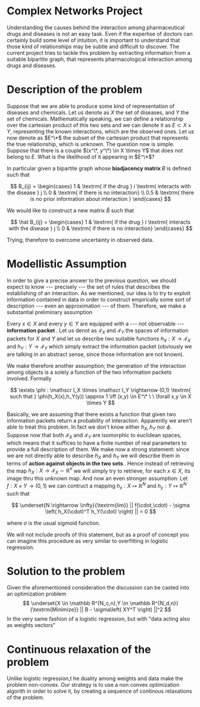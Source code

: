 # Complex Networks Project
Understanding the causes behind the interaction among pharmaceutical drugs and diseases is not an easy task. 
Even if the expertise of doctors can certainly build some level of intuition, it is important to understand that those kind of relationships may be subtle and difficult to discover.
The current project tries to tackle this problem by extracting information from a suitable bipartite graph, that represents pharmacological interaction among drugs and diseases.

# Description of the problem
Suppose that we are able to produce some kind of representation of diseases and chemicals. Let us denote as $X$ the set of diseases, and $Y$ the set of chemicals.
Mathematically speaking, we can define a relationship over the cartesian product of this two sets and we can denote it as $E \subset X \times Y$, representing the known interactions, which are the observed ones.
Let us now denote as $E^\*$ the subset of the cartesian product that represents the true relationship, which is unknown.
The question now is simple. Suppose that there is a couple $(x^\*, y^\*) \in X \times Y$ that does not belong to $E$. What is the likelihood of it appearing in $E^\*$?

In particular given a bipartite graph whose <b> biadjacency matrix </b> $B$ is defined such that

$$
B_{ij} = \begin{cases}
      1 & \textrm{ if the drug } i \textrm{ interacts with the disease } j \\
      0 & \textrm{ if there is no interaction} \\
      0.5 & \textrm{ there is no prior information about interaction }
\end{cases}     
$$

We would like to construct a new matrix $\hat B$ such that

$$
\hat B_{ij} = \begin{cases}
      1 & \textrm{ if the drug } i \textrm{ interacts with the disease } j \\
      0 & \textrm{ if there is no interaction}
\end{cases}     
$$

Trying, therefore to overcome uncertainty in observed data.

# Modellistic Assumption
In order to give a precise answer to the previous question, we should expect to know --- precisely --- the set of rules that describes the establishing of an interaction. As we mentioned, our idea is to try to exploit information contained in data in order to construct empirically some sort of description --- even an approximation --- of them.
Therefore, we make a substantial preliminary assumption

Every $x \in X$ and every $y \in Y$ are equipped with a --- not observable --- <b> information packet </b>. Let us denot as $\mathscr I_X$ and $\mathscr I_Y$ the spaces of information packets for $X$ and $Y$ and let us describe two suitable functions $h_X : X \rightarrow \mathscr I_X$ and $h_Y : Y \rightarrow \mathscr I_Y$ which simply extract the information packet (obviously we are talking in an abstract sense, since those information are not known). 

We make therefore another assumption; the generation of the interaction among objects is a solely a function of the two information packets involved. Formally

$$
\exists \phi : \mathscr I_X \times \mathscr I_Y \rightarrow (0,1)
\textrm{ such that }
\phi(h_X(x),h_Y(y)) \approx 1 \iff (x,y) \in E^\* \ \ \forall x,y \in X \times Y
$$

Basically, we are assuming that there exists a function that given two information packets return a probability of interaction.
Apparently we aren't able to treat this problem. In fact we don't know either $h_X,h_Y$ nor $\phi$.
Suppose now that both $\mathscr I_X$ and $\mathscr I_Y$ are isomorphic to euclidean spaces, which means that it suffices to have a finite number of real parameters to provide a full description of them.
We make now a strong statement: since we are not directly able to describe $h_X$ and $h_Y$ we will describe them in terms of <b> action against objects in the two sets </b>.
Hence instead of retrieving the map $h_X : X \rightarrow \mathscr I_X \sim \mathbb R^n$ we will simply try to retrieve, for each $x \in X$, its image thru this unknown map. And now an even stronger assumption:
Let $f : X \times Y \rightarrow (0,1)$ we can contruct a mapping $h_x : X \mapsto \mathbb R^N$ and $h_y: Y \mapsto \mathbb R^N$ such that

$$
      \underset{N \rightarrow \infty}{\textrm{lim}} || f(\cdot,\cdot) - \sigma \left( h_X(\cdot)^T h_Y(\cdot) \right) || = 0
$$

where $\sigma$ is the  usual sigmoid function.

We will not include proofs of this statement, but as a proof of concept you can imagine this procedure as very similar to overfitting in logistic regression.

# Solution to the problem
Given the aforementioned consideration the discussion can be casted into an optimization problem
$$
\underset{X \in \mathbb R^{N_c,n},Y \in \mathbb R^{N_d,n}}{\textrm{Minimize}} || B - \sigma\left( XY^T \right) ||^2 
$$
In the very same fashion of a logistic regression, but with "data acting also as weights vectors"

# Continuous relaxation of the problem
Unlike logistic regression,t he duality among weights and data make the problem non-convex.
Our strategy is to use a non convex optimization algorith in order to solve it, by creating a sequence of continous relaxations of the problem.

